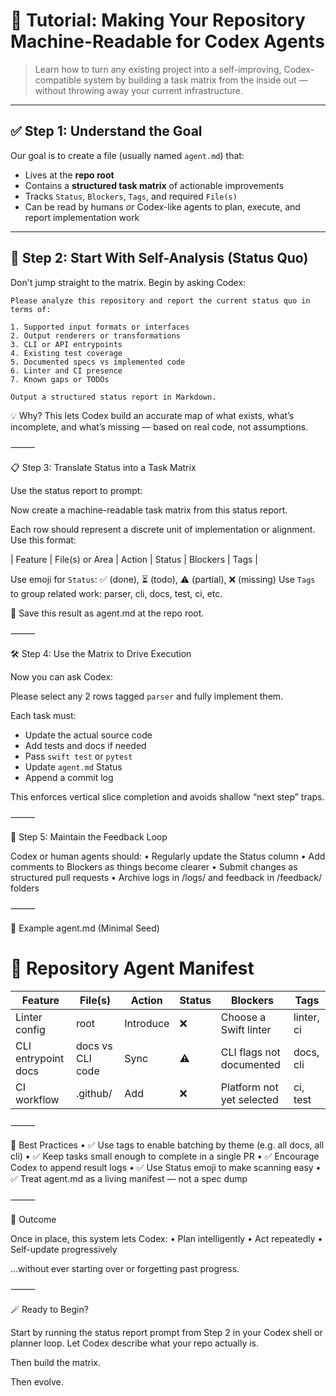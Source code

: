 # 📘 Tutorial: Making Your Repository Machine-Readable for Codex Agents

> Learn how to turn any existing project into a self-improving, Codex-compatible system by building a task matrix from the inside out — without throwing away your current infrastructure.

---

## ✅ Step 1: Understand the Goal

Our goal is to create a file (usually named `agent.md`) that:

- Lives at the **repo root**
- Contains a **structured task matrix** of actionable improvements
- Tracks `Status`, `Blockers`, `Tags`, and required `File(s)`
- Can be read by humans _or_ Codex-like agents to plan, execute, and report implementation work

---

## 🧠 Step 2: Start With Self-Analysis (Status Quo)

Don't jump straight to the matrix. Begin by asking Codex:

```text
Please analyze this repository and report the current status quo in terms of:

1. Supported input formats or interfaces
2. Output renderers or transformations
3. CLI or API entrypoints
4. Existing test coverage
5. Documented specs vs implemented code
6. Linter and CI presence
7. Known gaps or TODOs

Output a structured status report in Markdown.
```

💡 Why? This lets Codex build an accurate map of what exists, what’s incomplete, and what’s missing — based on real code, not assumptions.

⸻

📋 Step 3: Translate Status into a Task Matrix

Use the status report to prompt:

Now create a machine-readable task matrix from this status report.

Each row should represent a discrete unit of implementation or alignment.  
Use this format:

| Feature | File(s) or Area | Action | Status | Blockers | Tags |

Use emoji for `Status`: ✅ (done), ⏳ (todo), ⚠️ (partial), ❌ (missing)
Use `Tags` to group related work: parser, cli, docs, test, ci, etc.

📌 Save this result as agent.md at the repo root.

⸻

🛠 Step 4: Use the Matrix to Drive Execution

Now you can ask Codex:

Please select any 2 rows tagged `parser` and fully implement them.

Each task must:
- Update the actual source code
- Add tests and docs if needed
- Pass `swift test` or `pytest`
- Update `agent.md` Status
- Append a commit log

This enforces vertical slice completion and avoids shallow “next step” traps.

⸻

🔁 Step 5: Maintain the Feedback Loop

Codex or human agents should:
	•	Regularly update the Status column
	•	Add comments to Blockers as things become clearer
	•	Submit changes as structured pull requests
	•	Archive logs in /logs/ and feedback in /feedback/ folders

⸻

📂 Example agent.md (Minimal Seed)

# 🧠 Repository Agent Manifest

| Feature             | File(s)          | Action     | Status | Blockers                     | Tags         |
|---------------------|------------------|------------|--------|------------------------------|--------------|
| Linter config       | root              | Introduce  | ❌     | Choose a Swift linter        | linter, ci   |
| CLI entrypoint docs | docs vs CLI code | Sync       | ⚠️     | CLI flags not documented     | docs, cli    |
| CI workflow         | .github/          | Add        | ❌     | Platform not yet selected    | ci, test     |


⸻

🧠 Best Practices
	•	✅ Use tags to enable batching by theme (e.g. all docs, all cli)
	•	✅ Keep tasks small enough to complete in a single PR
	•	✅ Encourage Codex to append result logs
	•	✅ Use Status emoji to make scanning easy
	•	✅ Treat agent.md as a living manifest — not a spec dump

⸻

🎯 Outcome

Once in place, this system lets Codex:
	•	Plan intelligently
	•	Act repeatedly
	•	Self-update progressively

…without ever starting over or forgetting past progress.

⸻

🪄 Ready to Begin?

Start by running the status report prompt from Step 2 in your Codex shell or planner loop. Let Codex describe what your repo actually is.

Then build the matrix.

Then evolve.
